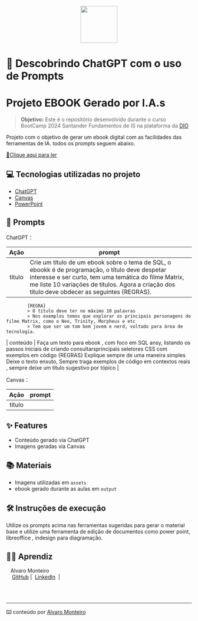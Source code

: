 <p align="center">
    <img width="100" src=".github/assets/banner.png">
</p>
<p align="center"><h1>🧠 Descobrindo ChatGPT com o uso de Prompts</h1></p>


# Projeto EBOOK Gerado por I.A.s


 > **Objetivo:** Este é o repositório desenvolvido durante o curso BootCamp 2024 Santander Fundamentos de IS na plataforma da [DIO](https://dio.me)

Projeto com o objetivo de gerar um ebook digital com as facilidades das ferramentas de IA. todos os prompts
seguem abaixo.

<a href="https://github.com/Alvaro-MSJR/prompts-recipe-to-create-a-ebook/blob/main/output/ebook%20-%20css%20jedi%20output.pdf" title="View PDF now"> 📕Clique aqui para ler</a>

## 💻 Tecnologias utilizadas no projeto

- [ChatGPT](https://chat.openai.com/) 
- [Canvas](https://www.canva.com/)
- [PowerPoint](https://www.microsoft.com/en/microsoft-365/powerpoint)

## 🧠 Prompts


ChatGPT：

|   Ação   | prompt                                                                                                                                                                                                                                                                         |
| :------: | ------------------------------------------------------------------------------------------------------------------------------------------------------------------------------------------------------------------------------------------------------------------------------ |
|  título  | Crie um título de um ebook sobre o tema de SQL, o ebookk é de programação, o título deve despetar interesse e ser curto, tem uma temática do filme Matrix, me liste 10 variações de títulos. Agora a criação dos título deve obdecer as seguintes {REGRAS}.			
			{REGRA}
			> O título deve ter no máximo 10 palavras
			> Nos exemplos temos que explorar os principais personagens do filme Matrix, como o Neo, Trinity, Morpheus e etc
			> Tem que ser um tom bem jovem e nerd, voltado para área de tecnologia.
| conteúdo | Faça um texto para ebook , com foco em SQL ansy, listando os passos iniciais de criando consultarsprincipais seletores CSS com exemplos em código {REGRAS} Explique sempre de uma maneira simples Deixe o texto enxuto, Sempre traga exemplos de código em contextos reais , sempre deixe um título sugestivo por tópico  | 


Canvas：

|  Ação  | prompt                                                                                 |
| :----: | -------------------------------------------------------------------------------------- |
| título |  |

## ✨ Features

- Conteúdo gerado via ChatGPT
- Imagens geradas via Canvas

## 📚 Materiais

- Imagens utilizadas em `assets`
- ebook gerado durante as aulas em `output`

## 🛠️ Instruções de execução

Utilize os prompts acima nas ferramentas sugeridas para gerar o material base e utilize uma ferramenta de edição de documentos como power point, libreoffice , indesign para diagramação.

## 👨‍💻 Aprendiz

<p>
    <p>&nbsp&nbsp&nbspAlvaro Monteiro<br>
    &nbsp&nbsp&nbsp
    <a href="https://github.com/Alvaro-MSJR">
    GitHub</a>&nbsp;|&nbsp;
    <a href="www.linkedin.com/in/alvaro-monteiro-silva-a0a1581a">LinkedIn</a>
&nbsp;|&nbsp;</p>
</p>
<br/><br/>
<p>

---
⌨️ conteúdo por [Alvaro Monteiro](https://github.com/Alvaro-MSJR)
